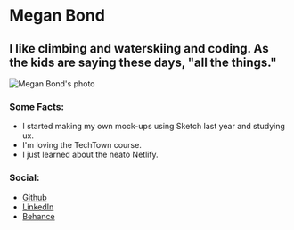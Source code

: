 # Megan Bond

## I like climbing and waterskiing and coding.  As the kids are saying these days, "all the things."  

![Megan Bond's photo](https://lh3.googleusercontent.com/-VdroLsG0ipM/WThgGwZL6oI/AAAAAAAAAAs/VO_Nbu-LO0AWWeZBV6s86TCj9iff60WWQCEwYBhgL/w140-h140-p/headshot.jpeg)

### Some Facts:
+ I started making my own mock-ups using Sketch last year and studying ux.
+ I'm loving the TechTown course.
+ I just learned about the neato Netlify.

### Social:
+ [Github](https://github.com/meganjoy)
+ [ LinkedIn](https://www.linkedin.com/in/megan-bond-0973ba142/)
+ [Behance](https://www.behance.net/gallery/63051627/Vela-app)

